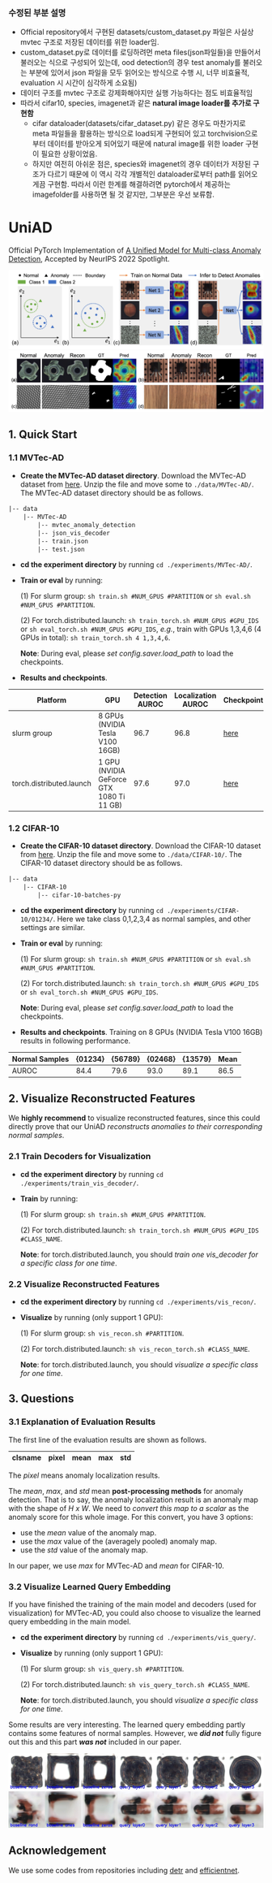 ### 수정된 부분 설명
- Official repository에서 구현된 datasets/custom_dataset.py 파일은 사실상 mvtec 구조로 저장된 데이터를 위한 loader임.
- custom_dataset.py로 데이터를 로딩하려먼 meta files(json파일들)을 만들어서 불러오는 식으로 구성되어 있는데, ood detection의 경우 test anomaly를 불러오는 부분에 있어서 json 파일을 모두 읽어오는 방식으로 수행 시, 너무 비효율적, evaluation 시 시간이 심각하게 소요됨)
- 데이터 구조를 mvtec 구조로 강제화해야지만 실행 가능하다는 점도 비효율적임
- 따라서 cifar10, species, imagenet과 같은 **natural image loader를 추가로 구현함**
  - cifar dataloader(datasets/cifar_dataset.py) 같은 경우도 마찬가지로 meta 파일들을 활용하는 방식으로 load되게 구현되어 있고 torchvision으로부터 데이터를 받아오게 되어있기 때문에 natural image를 위한 loader 구현이 필요한 상황이었음.
  - 하지만 여전히 아쉬운 점은, species와 imagenet의 경우 데이터가 저장된 구조가 다르기 때문에 이 역시 각각 개별적인 dataloader로부터 path를 읽어오게끔 구현함. 따라서 이런 한계를 해결하려면 pytorch에서 제공하는 imagefolder를 사용하면 될 것 같지만, 그부분은 우선 보류함. 

# UniAD
Official PyTorch Implementation of [A Unified Model for Multi-class Anomaly Detection](https://arxiv.org/abs/2206.03687), Accepted by NeurIPS 2022 Spotlight.

![Image text](docs/setting.jpg)
![Image text](docs/res_mvtec.jpg)

## 1. Quick Start

### 1.1 MVTec-AD

- **Create the MVTec-AD dataset directory**. Download the MVTec-AD dataset from [here](https://www.mvtec.com/company/research/datasets/mvtec-ad). Unzip the file and move some to `./data/MVTec-AD/`. The MVTec-AD dataset directory should be as follows. 

```
|-- data
    |-- MVTec-AD
        |-- mvtec_anomaly_detection
        |-- json_vis_decoder
        |-- train.json
        |-- test.json
```

- **cd the experiment directory** by running `cd ./experiments/MVTec-AD/`. 

- **Train or eval** by running: 

    (1) For slurm group:  `sh train.sh #NUM_GPUS #PARTITION` or `sh eval.sh #NUM_GPUS #PARTITION`.

    (2) For torch.distributed.launch:  `sh train_torch.sh #NUM_GPUS #GPU_IDS` or `sh eval_torch.sh #NUM_GPUS #GPU_IDS`, *e.g.*, train with GPUs 1,3,4,6 (4 GPUs in total): `sh train_torch.sh 4 1,3,4,6`.

    **Note**: During eval, please *set config.saver.load_path* to load the checkpoints. 

- **Results and checkpoints**. 

| Platform | GPU | Detection AUROC | Localization AUROC | Checkpoints | Note |
| ------ | ------ | ------ | ------ | ------ | ------ | 
| slurm group | 8 GPUs (NVIDIA Tesla V100 16GB)|  96.7 | 96.8 | [here](https://drive.google.com/file/d/1q03ysv_5VJATlDN-A-c9zvcTuyEeaQHG/view?usp=sharing) | ***A unified model for all categories*** |
| torch.distributed.launch | 1 GPU (NVIDIA GeForce GTX 1080 Ti 11 GB)|  97.6 | 97.0 | [here](https://drive.google.com/file/d/1v282ZlibC-b0H9sjLUlOSCFNzEv-TIuh/view?usp=sharing) | ***A unified model for all categories*** |


### 1.2 CIFAR-10

- **Create the CIFAR-10 dataset directory**. Download the CIFAR-10 dataset from [here](http://www.cs.toronto.edu/~kriz/cifar.html). Unzip the file and move some to `./data/CIFAR-10/`. The CIFAR-10 dataset directory should be as follows. 

```
|-- data
    |-- CIFAR-10
        |-- cifar-10-batches-py
```

- **cd the experiment directory** by running `cd ./experiments/CIFAR-10/01234/`. Here we take class 0,1,2,3,4 as normal samples, and other settings are similar.

- **Train or eval** by running: 

    (1) For slurm group:  `sh train.sh #NUM_GPUS #PARTITION` or `sh eval.sh #NUM_GPUS #PARTITION`.

    (2) For torch.distributed.launch:  `sh train_torch.sh #NUM_GPUS #GPU_IDS` or `sh eval_torch.sh #NUM_GPUS #GPU_IDS`.

    **Note**: During eval, please *set config.saver.load_path* to load the checkpoints. 

- **Results and checkpoints**. Training on 8 GPUs (NVIDIA Tesla V100 16GB) results in following performance.

| Normal Samples | {01234} | {56789} | {02468} | {13579} | Mean |
| ------ | ------ | ------ | ------ | ------ | ------ |
| AUROC | 84.4 | 79.6 | 93.0 | 89.1 | 86.5 |


## 2. Visualize Reconstructed Features

We **highly recommend** to visualize reconstructed features, since this could directly prove that our UniAD *reconstructs anomalies to their corresponding normal samples*. 

### 2.1 Train Decoders for Visualization

- **cd the experiment directory** by running `cd ./experiments/train_vis_decoder/`. 

- **Train** by running: 

    (1) For slurm group:  `sh train.sh #NUM_GPUS #PARTITION`.

    (2) For torch.distributed.launch: `sh train_torch.sh #NUM_GPUS #GPU_IDS #CLASS_NAME`.

    **Note**: for torch.distributed.launch, you should *train one vis_decoder for a specific class for one time*. 

### 2.2 Visualize Reconstructed Features

- **cd the experiment directory** by running `cd ./experiments/vis_recon/`. 

- **Visualize** by running (only support 1 GPU): 

    (1) For slurm group:  `sh vis_recon.sh #PARTITION`.

    (2) For torch.distributed.launch:  `sh vis_recon_torch.sh #CLASS_NAME`.

    **Note**: for torch.distributed.launch, you should *visualize a specific class for one time*. 

## 3. Questions

### 3.1 Explanation of Evaluation Results

The first line of the evaluation results are shown as follows. 

|  clsname   |   pixel  |   mean   |   max    |   std    |
|:----------:|:--------:|:--------:|:--------:|:--------:|

The *pixel* means anomaly localization results. 

The *mean*, *max*, and *std* mean **post-processing methods** for anomaly detection. That is to say, the anomaly localization result is an anomaly map with the shape of *H x W*. We need to *convert this map to a scalar* as the anomaly score for this whole image. For this convert, you have 3 options: 

- use the *mean* value of the anomaly map.
- use the *max* value of the (averagely pooled) anomaly map.
- use the *std* value of the anomaly map.

In our paper, we use *max* for MVTec-AD and *mean* for CIFAR-10. 

### 3.2 Visualize Learned Query Embedding

If you have finished the training of the main model and decoders (used for visualization) for MVTec-AD, you could also choose to visualize the learned query embedding in the main model. 

- **cd the experiment directory** by running `cd ./experiments/vis_query/`. 

- **Visualize** by running (only support 1 GPU): 

    (1) For slurm group:  `sh vis_query.sh #PARTITION`.

    (2) For torch.distributed.launch:  `sh vis_query_torch.sh #CLASS_NAME`.

    **Note**: for torch.distributed.launch, you should *visualize a specific class for one time*. 

Some results are very interesting. The learned query embedding partly contains some features of normal samples. However, we ***did not*** fully figure out this and this part ***was not*** included in our paper. 

![Image text](docs/query_bottle.jpg)
![Image text](docs/query_capsule.jpg)

## Acknowledgement

We use some codes from repositories including [detr](https://github.com/facebookresearch/detr) and [efficientnet](https://github.com/lukemelas/EfficientNet-PyTorch). 
